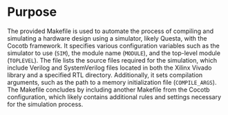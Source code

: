 # Purpose
The provided Makefile is used to automate the process of compiling and simulating a hardware design using a simulator, likely Questa, with the Cocotb framework. It specifies various configuration variables such as the simulator to use (`SIM`), the module name (`MODULE`), and the top-level module (`TOPLEVEL`). The file lists the source files required for the simulation, which include Verilog and SystemVerilog files located in both the Xilinx Vivado library and a specified RTL directory. Additionally, it sets compilation arguments, such as the path to a memory initialization file (`COMPILE_ARGS`). The Makefile concludes by including another Makefile from the Cocotb configuration, which likely contains additional rules and settings necessary for the simulation process.
